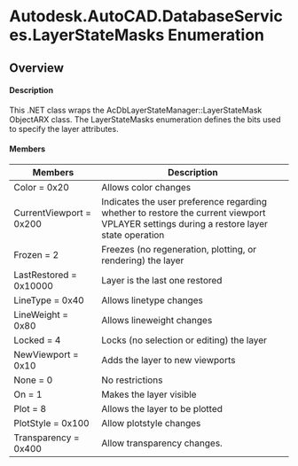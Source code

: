 # Autodesk.AutoCAD.DatabaseServices.LayerStateMasks Enumeration

## Overview

#### Description
This .NET class wraps the AcDbLayerStateManager::LayerStateMask ObjectARX class. 
The LayerStateMasks enumeration defines the bits used to specify the layer attributes.
#### Members
| Members | Description |
| --- | --- |
| Color = 0x20 | Allows color changes |
| CurrentViewport = 0x200 | Indicates the user preference regarding whether to restore the current viewport VPLAYER settings during a restore layer state operation |
| Frozen = 2 | Freezes (no regeneration, plotting, or rendering) the layer |
| LastRestored = 0x10000 | Layer is the last one restored |
| LineType = 0x40 | Allows linetype changes |
| LineWeight = 0x80 | Allows lineweight changes |
| Locked = 4 | Locks (no selection or editing) the layer |
| NewViewport = 0x10 | Adds the layer to new viewports |
| None = 0 | No restrictions |
| On = 1 | Makes the layer visible |
| Plot = 8 | Allows the layer to be plotted |
| PlotStyle = 0x100 | Allow plotstyle changes |
| Transparency = 0x400 | Allow transparency changes. |